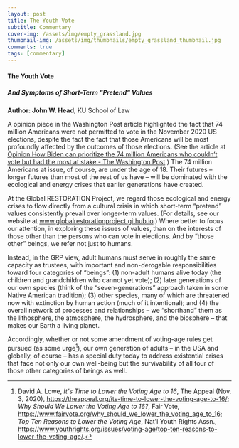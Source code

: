 ```yaml
---
layout: post
title: The Youth Vote
subtitle: Commentary
cover-img: /assets/img/empty_grassland.jpg
thumbnail-img: /assets/img/thumbnails/empty_grassland_thumbnail.jpg
comments: true
tags: [commentary]
---
```


#### The Youth Vote
##### And Symptoms of Short-Term "Pretend" Values

**Author: John W. Head**, KU School of Law

A opinion piece in the Washington Post article highlighted the fact that 74 million Americans were not permitted to vote in the November 2020 US elections, despite the fact the fact that those Americans will be most profoundly affected by the outcomes of those elections.  (See the article at [Opinion How Biden can prioritize the 74 million Americans who couldn’t vote but had the most at stake - The Washington Post](https://www.washingtonpost.com/opinions/how-biden-can-prioritize-the-74-million-americans-who-couldnt-vote-but-had-the-most-at-stake/2020/12/24/28d0fffe-4607-11eb-975c-d17b8815a66d_story.html).)  The 74 million Americans at issue, of course, are under the age of 18.  Their futures – longer futures than most of the rest of us have – will be dominated with the ecological and energy crises that earlier generations have created.  

At the Global RESTORATION Project, we regard those ecological and energy crises to flow directly from a cultural crisis in which short-term “pretend” values consistently prevail over longer-term values.  (For details, see our website at www.globalrestorationproject.github.io.)  Where better to focus our attention, in exploring these issues of values, than on the interests of those other than the persons who can vote in elections.  And by “those other” beings, we refer not just to humans.  

Instead, in the GRP view, adult humans must serve in roughly the same capacity as trustees, with important and non-derogable responsibilities toward four categories of “beings”: (1) non-adult humans alive today (the children and grandchildren who cannot yet vote); (2) later generations of our own species (think of the “seven-generations” approach taken in some Native American tradition); (3) other species, many of which are threatened now with extinction by human action (much of it intentional); and (4) the overall network of processes and relationships – we “shorthand” them as the lithosphere, the atmosphere, the hydrosphere, and the biosphere – that makes our Earth a living planet.  

Accordingly, whether or not some amendment of voting-age rules get pursued (as some urge[^1]), our own generation of adults – in the USA and globally, of course – has a special duty today to address existential crises that face not only our own well-being but the survivability of all four of those other categories of beings as well.

[^1]: David A. Lowe, *It's Time to Lower the Voting Age to 16*, The Appeal (Nov. 3, 2020), https://theappeal.org/its-time-to-lower-the-voting-age-to-16/; *Why Should We Lower the Voting Age to 16?*, Fair Vote, https://www.fairvote.org/why_should_we_lower_the_voting_age_to_16; *Top Ten Reasons to Lower the Voting Age*, Nat'l Youth Rights Assn., https://www.youthrights.org/issues/voting-age/top-ten-reasons-to-lower-the-voting-age/.







   
